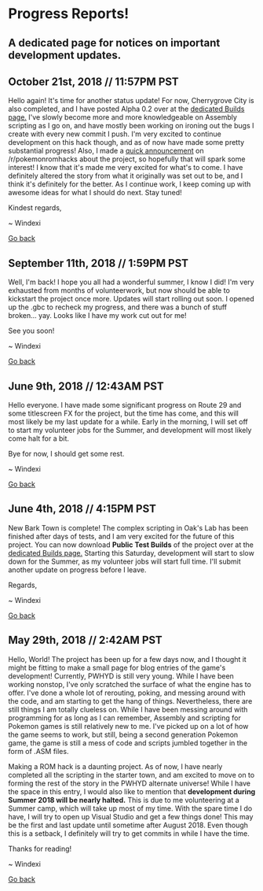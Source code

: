 # Progress Reports!
## A dedicated page for notices on important development updates.

## October 21st, 2018 // 11:57PM PST
Hello again! It's time for another status update! For now, Cherrygrove City is also completed, and I have posted Alpha 0.2 over at the [dedicated Builds page.](https://github.com/Windexi/pwhyd/blob/master/BUILDS.md) I've slowly become more and more knowledgeable on Assembly scripting as I go on, and have mostly been working on ironing out the bugs I create with every new commit I push. I'm very excited to continue development on this hack though, and as of now have made some pretty substantial progress! Also, I made a [quick announcement](https://www.reddit.com/r/PokemonROMhacks/comments/9qb380/wip_pokemon_what_have_you_done/) on /r/pokemonromhacks about the project, so hopefully that will spark some interest! I know that it's made me very excited for what's to come. I have definitely altered the story from what it originally was set out to be, and I think it's definitely for the better. As I continue work, I keep coming up with awesome ideas for what I should do next. Stay tuned!

Kindest regards,

~ Windexi

[Go back](https://github.com/Windexi/pwhyd)

## September 11th, 2018 // 1:59PM PST
Well, I'm back! I hope you all had a wonderful summer, I know I did! I'm very exhausted from months of volunteerwork, but now should be able to kickstart the project once more. Updates will start rolling out soon. I opened up the .gbc to recheck my progress, and there was a bunch of stuff broken... yay. Looks like I have my work cut out for me!

See you soon!

~ Windexi

[Go back](https://github.com/Windexi/pwhyd)

## June 9th, 2018 // 12:43AM PST
Hello everyone. I have made some significant progress on Route 29 and some titlescreen FX for the project, but the time has come, and this will most likely be my last update for a while. Early in the morning, I will set off to start my volunteer jobs for the Summer, and development will most likely come halt for a bit.

Bye for now, I should get some rest.

~ Windexi

[Go back](https://github.com/Windexi/pwhyd)

## June 4th, 2018 // 4:15PM PST
New Bark Town is complete! The complex scripting in Oak's Lab has been finished after days of tests, and I am very excited for the future of this project.
You can now download **Public Test Builds** of the project over at the [dedicated Builds page.](https://github.com/Windexi/pwhyd/blob/master/BUILDS.md)
Starting this Saturday, development will start to slow down for the Summer, as my volunteer jobs will start full time. I'll submit another update on progress
before I leave.

Regards, 

~ Windexi

[Go back](https://github.com/Windexi/pwhyd)

## May 29th, 2018 // 2:42AM PST
Hello, World! The project has been up for a few days now, and I thought it might be fitting to make a small page for blog entries of the game's development!
Currently, PWHYD is still very young. While I have been working nonstop, I've only scratched the surface of what the engine has to offer. I've done
a whole lot of rerouting, poking, and messing around with the code, and am starting to get the hang of things. Nevertheless, there are still things I am
totally clueless on. While I have been messing around with programming for as long as I can remember, Assembly and scripting for Pokemon games is still
relatively new to me. I've picked up on a lot of how the game seems to work, but still, being a second generation Pokemon game, the game is still a mess
of code and scripts jumbled together in the form of .ASM files. 

Making a ROM hack is a daunting project. As of now, I have nearly completed all the scripting in the starter town, and am excited to move on to forming the 
rest of the story in the PWHYD alternate universe! While I have the space in this entry, I would also like to mention that **development during Summer 2018 will 
be nearly halted.** This is due to me volunteering at a Summer camp, which will take up most of my time. With the spare time I do have, I will try to open up Visual Studio 
and get a few things done! This may be the first and last update until sometime after August 2018. Even though this is a setback, I definitely will 
try to get commits in while I have the time.

Thanks for reading!

~ Windexi

[Go back](https://github.com/Windexi/pwhyd)
